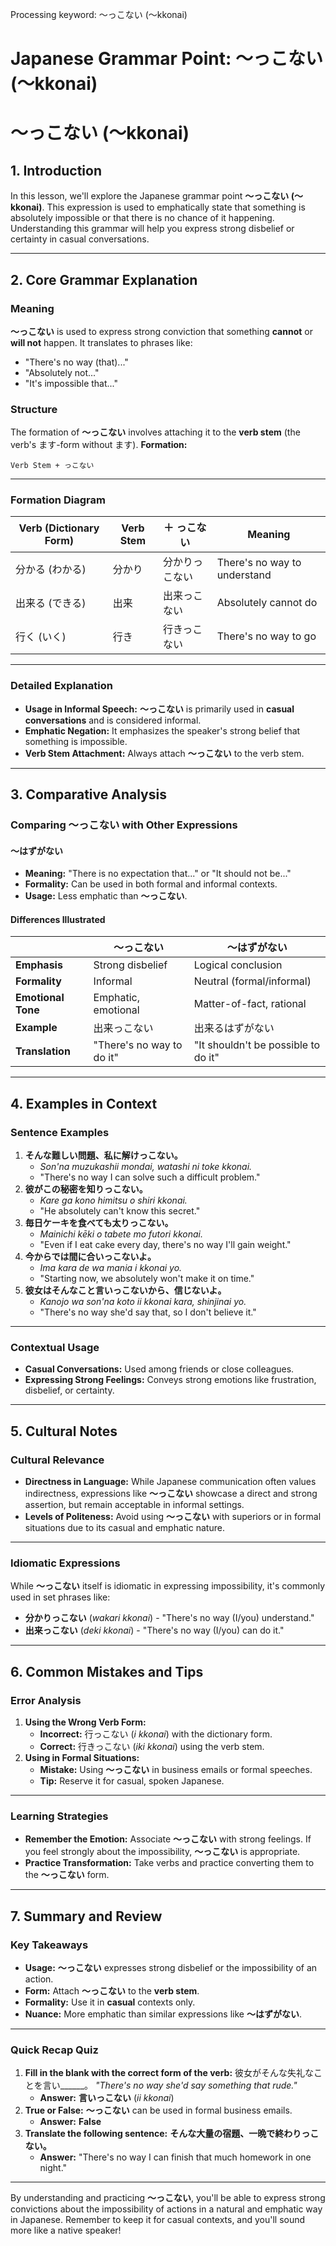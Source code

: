 Processing keyword: ～っこない (〜kkonai)
# Japanese Grammar Point: ～っこない (〜kkonai)
# ～っこない (〜kkonai)
## 1. Introduction
In this lesson, we'll explore the Japanese grammar point **～っこない (〜kkonai)**. This expression is used to emphatically state that something is absolutely impossible or that there is no chance of it happening. Understanding this grammar will help you express strong disbelief or certainty in casual conversations.

---
## 2. Core Grammar Explanation
### Meaning
**～っこない** is used to express strong conviction that something **cannot** or **will not** happen. It translates to phrases like:
- "There's no way (that)..."
- "Absolutely not..."
- "It's impossible that..."
### Structure
The formation of **～っこない** involves attaching it to the **verb stem** (the verb's ます-form without ます).
**Formation:**
```
Verb Stem + っこない
```
---
### Formation Diagram
| **Verb (Dictionary Form)** | **Verb Stem** | **＋ っこない**     | **Meaning**                    |
|----------------------------|---------------|--------------------|--------------------------------|
| 分かる (わかる)            | 分かり        | 分かりっこない     | There's no way to understand   |
| 出来る (できる)           | 出来          | 出来っこない       | Absolutely cannot do           |
| 行く (いく)               | 行き          | 行きっこない       | There's no way to go           |
---
### Detailed Explanation
- **Usage in Informal Speech:** **～っこない** is primarily used in **casual conversations** and is considered informal.
- **Emphatic Negation:** It emphasizes the speaker's strong belief that something is impossible.
- **Verb Stem Attachment:** Always attach **～っこない** to the verb stem.
---
## 3. Comparative Analysis
### Comparing ～っこない with Other Expressions
#### ～はずがない
- **Meaning:** "There is no expectation that..." or "It should not be..."
- **Formality:** Can be used in both formal and informal contexts.
- **Usage:** Less emphatic than **～っこない**.
#### Differences Illustrated
|                    | **～っこない**            | **～はずがない**            |
|--------------------|-------------------------|----------------------------|
| **Emphasis**       | Strong disbelief        | Logical conclusion         |
| **Formality**      | Informal                | Neutral (formal/informal)  |
| **Emotional Tone** | Emphatic, emotional     | Matter-of-fact, rational   |
| **Example**        | 出来っこない             | 出来るはずがない           |
| **Translation**    | "There's no way to do it" | "It shouldn't be possible to do it" |
---
## 4. Examples in Context
### Sentence Examples
1. **そんな難しい問題、私に解けっこない。**
   - *Son'na muzukashii mondai, watashi ni toke kkonai.*
   - "There's no way I can solve such a difficult problem."
2. **彼がこの秘密を知りっこない。**
   - *Kare ga kono himitsu o shiri kkonai.*
   - "He absolutely can't know this secret."
3. **毎日ケーキを食べても太りっこない。**
   - *Mainichi kēki o tabete mo futori kkonai.*
   - "Even if I eat cake every day, there's no way I'll gain weight."
4. **今からでは間に合いっこないよ。**
   - *Ima kara de wa mania i kkonai yo.*
   - "Starting now, we absolutely won't make it on time."
5. **彼女はそんなこと言いっこないから、信じないよ。**
   - *Kanojo wa son'na koto ii kkonai kara, shinjinai yo.*
   - "There's no way she'd say that, so I don't believe it."
---
### Contextual Usage
- **Casual Conversations:** Used among friends or close colleagues.
- **Expressing Strong Feelings:** Conveys strong emotions like frustration, disbelief, or certainty.
---
## 5. Cultural Notes
### Cultural Relevance
- **Directness in Language:** While Japanese communication often values indirectness, expressions like **～っこない** showcase a direct and strong assertion, but remain acceptable in informal settings.
- **Levels of Politeness:** Avoid using **～っこない** with superiors or in formal situations due to its casual and emphatic nature.
---
### Idiomatic Expressions
While **～っこない** itself is idiomatic in expressing impossibility, it's commonly used in set phrases like:
- **分かりっこない** (*wakari kkonai*) - "There's no way (I/you) understand."
- **出来っこない** (*deki kkonai*) - "There's no way (I/you) can do it."
---
## 6. Common Mistakes and Tips
### Error Analysis
1. **Using the Wrong Verb Form:**
   - **Incorrect:** 行っこない (*i kkonai*) with the dictionary form.
   - **Correct:** 行きっこない (*iki kkonai*) using the verb stem.
2. **Using in Formal Situations:**
   - **Mistake:** Using **～っこない** in business emails or formal speeches.
   - **Tip:** Reserve it for casual, spoken Japanese.
---
### Learning Strategies
- **Remember the Emotion:** Associate **～っこない** with strong feelings. If you feel strongly about the impossibility, **～っこない** is appropriate.
- **Practice Transformation:** Take verbs and practice converting them to the **～っこない** form.
---
## 7. Summary and Review
### Key Takeaways
- **Usage:** **～っこない** expresses strong disbelief or the impossibility of an action.
- **Form:** Attach **～っこない** to the **verb stem**.
- **Formality:** Use it in **casual** contexts only.
- **Nuance:** More emphatic than similar expressions like **～はずがない**.
---
### Quick Recap Quiz
1. **Fill in the blank with the correct form of the verb:**
   彼女がそんな失礼なことを言い______。
   *"There's no way she'd say something that rude."*
   - **Answer:** **言いっこない** (*ii kkonai*)
2. **True or False:**
   **～っこない** can be used in formal business emails.
   - **Answer:** **False**
3. **Translate the following sentence:**
   **そんな大量の宿題、一晩で終わりっこない。**
   - **Answer:** "There's no way I can finish that much homework in one night."
---
By understanding and practicing **～っこない**, you'll be able to express strong convictions about the impossibility of actions in a natural and emphatic way in Japanese. Remember to keep it for casual contexts, and you'll sound more like a native speaker!
